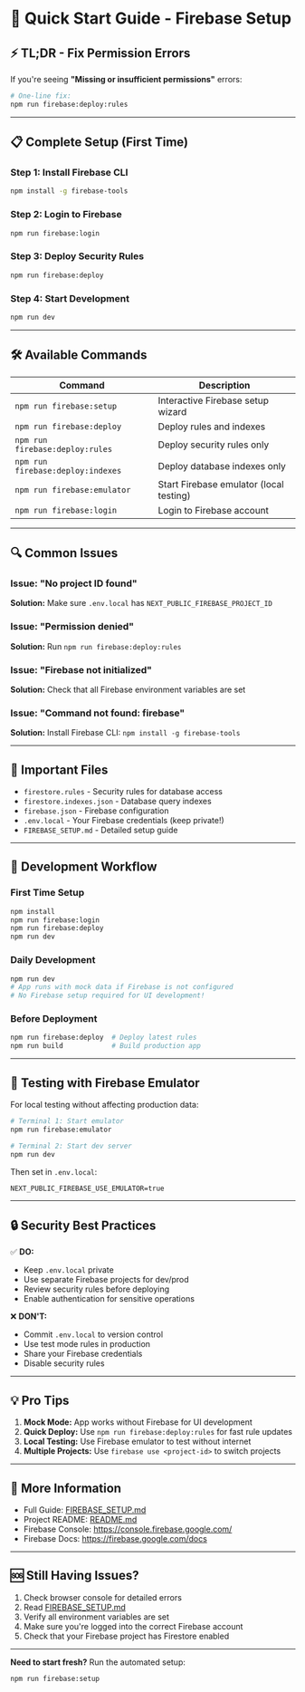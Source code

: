 # 🚀 Quick Start Guide - Firebase Setup

## ⚡ TL;DR - Fix Permission Errors

If you're seeing **"Missing or insufficient permissions"** errors:

```bash
# One-line fix:
npm run firebase:deploy:rules
```

---

## 📋 Complete Setup (First Time)

### Step 1: Install Firebase CLI
```bash
npm install -g firebase-tools
```

### Step 2: Login to Firebase
```bash
npm run firebase:login
```

### Step 3: Deploy Security Rules
```bash
npm run firebase:deploy
```

### Step 4: Start Development
```bash
npm run dev
```

---

## 🛠️ Available Commands

| Command | Description |
|---------|-------------|
| `npm run firebase:setup` | Interactive Firebase setup wizard |
| `npm run firebase:deploy` | Deploy rules and indexes |
| `npm run firebase:deploy:rules` | Deploy security rules only |
| `npm run firebase:deploy:indexes` | Deploy database indexes only |
| `npm run firebase:emulator` | Start Firebase emulator (local testing) |
| `npm run firebase:login` | Login to Firebase account |

---

## 🔍 Common Issues

### Issue: "No project ID found"
**Solution:** Make sure `.env.local` has `NEXT_PUBLIC_FIREBASE_PROJECT_ID`

### Issue: "Permission denied" 
**Solution:** Run `npm run firebase:deploy:rules`

### Issue: "Firebase not initialized"
**Solution:** Check that all Firebase environment variables are set

### Issue: "Command not found: firebase"
**Solution:** Install Firebase CLI: `npm install -g firebase-tools`

---

## 📁 Important Files

- `firestore.rules` - Security rules for database access
- `firestore.indexes.json` - Database query indexes
- `firebase.json` - Firebase configuration
- `.env.local` - Your Firebase credentials (keep private!)
- `FIREBASE_SETUP.md` - Detailed setup guide

---

## 🎯 Development Workflow

### First Time Setup
```bash
npm install
npm run firebase:login
npm run firebase:deploy
npm run dev
```

### Daily Development
```bash
npm run dev
# App runs with mock data if Firebase is not configured
# No Firebase setup required for UI development!
```

### Before Deployment
```bash
npm run firebase:deploy  # Deploy latest rules
npm run build            # Build production app
```

---

## 🧪 Testing with Firebase Emulator

For local testing without affecting production data:

```bash
# Terminal 1: Start emulator
npm run firebase:emulator

# Terminal 2: Start dev server
npm run dev
```

Then set in `.env.local`:
```env
NEXT_PUBLIC_FIREBASE_USE_EMULATOR=true
```

---

## 🔒 Security Best Practices

✅ **DO:**
- Keep `.env.local` private
- Use separate Firebase projects for dev/prod
- Review security rules before deploying
- Enable authentication for sensitive operations

❌ **DON'T:**
- Commit `.env.local` to version control
- Use test mode rules in production
- Share your Firebase credentials
- Disable security rules

---

## 💡 Pro Tips

1. **Mock Mode:** App works without Firebase for UI development
2. **Quick Deploy:** Use `npm run firebase:deploy:rules` for fast rule updates
3. **Local Testing:** Use Firebase emulator to test without internet
4. **Multiple Projects:** Use `firebase use <project-id>` to switch projects

---

## 📖 More Information

- Full Guide: [FIREBASE_SETUP.md](FIREBASE_SETUP.md)
- Project README: [README.md](README.md)
- Firebase Console: https://console.firebase.google.com/
- Firebase Docs: https://firebase.google.com/docs

---

## 🆘 Still Having Issues?

1. Check browser console for detailed errors
2. Read [FIREBASE_SETUP.md](FIREBASE_SETUP.md)
3. Verify all environment variables are set
4. Make sure you're logged into the correct Firebase account
5. Check that your Firebase project has Firestore enabled

---

**Need to start fresh?** Run the automated setup:
```bash
npm run firebase:setup
```

